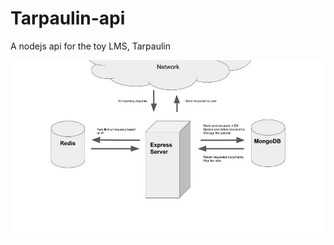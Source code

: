 # Tarpaulin-api
A nodejs api for the toy LMS, Tarpaulin

![API diagram](https://github.com/osu-cs493-sp20/final-project-kitty-jpg/blob/master/diagram.jpg?raw=true)
